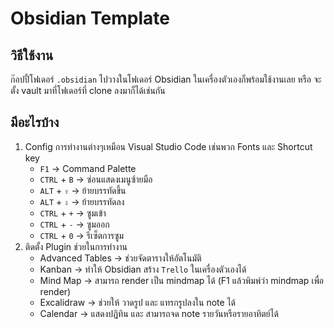 # Obsidian Template

## วิธีใช้งาน
ก๊อปปี้โฟเดอร์ `.obsidian` ไปวางในโฟเดอร์ Obsidian ในเครื่องตัวเองก็พร้อมใช้งานเลย หรือ จะตั้ง vault มาที่โฟเดอร์ที่ clone ลงมาก็ได้เช่นกัน

## มีอะไรบ้าง
1. Config การทำงานต่างๆเหมือน Visual Studio Code เช่นพวก Fonts และ Shortcut key
    * `F1` → Command Palette
    * `CTRL` + `B` → ซ่อนแสดงเมนูซ้ายมือ
    * `ALT` + `⇧` → ย้ายบรรทัดขึ้น
    * `ALT` + `⇩` → ย้ายบรรทัดลง
    * `CTRL` + `+` → ซูมเข้า
    * `CTRL` + `-` → ซูมออก
    * `CTRL` + `0` → รีเซ็ตการซูม
2. ติดตั้ง Plugin ช่วยในการทำงาน
    * Advanced Tables → ช่วยจัดตารางให้อัตโนมัติ
    * Kanban → ทำให้ Obsidian สร้าง `Trello` ในเครื่องตัวเองได้
    * Mind Map → สามารถ render เป็น mindmap ได้ (F1 แล้วพิมพ์ว่า mindmap เพื่อ render)
    * Excalidraw → ช่วยให้ วาดรูป และ แทรกรูปลงใน note ได้
    * Calendar → แสดงปฏิทิน และ สามารถจด note รายวันหรือรายอาทิตย์ได้
